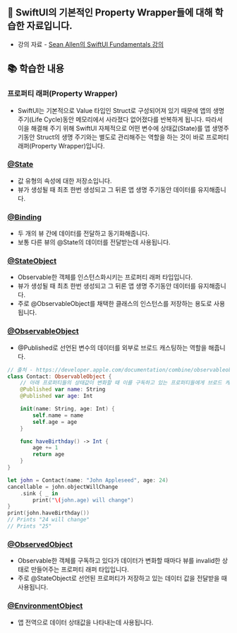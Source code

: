 ## 📌 SwiftUI의 기본적인 Property Wrapper들에 대해 학습한 자료입니다.

- 강의 자료 - [Sean Allen의 SwiftUI Fundamentals 강의](https://www.youtube.com/watch?v=b1oC7sLIgpI)

## 📚 학습한 내용

### 프로퍼티 래퍼(Property Wrapper)

- SwiftUI는 기본적으로 Value 타입인 Struct로 구성되어져 있기 때문에 앱의 생명 주기(Life Cycle)동안 메모리에서 사라졌다 없어졌다를 반복하게 됩니다. 따라서 이을 해결해 주기 위해 SwiftUI 자체적으로 어떤 변수에 상태값(State)를 앱 생명주기동안 Struct의 생명 주기와는 별도로 관리해주는 역할을 하는 것이 바로 프로퍼티 래퍼(Property Wrapper)입니다.

### [@State](https://developer.apple.com/documentation/swiftui/state)

- 값 유형의 속성에 대한 저장소입니다.
- 뷰가 생성될 때 최초 한번 생성되고 그 뒤론 앱 생명 주기동안 데이터를 유지해줍니다.

### [@Binding](https://developer.apple.com/documentation/swiftui/binding)

- 두 개의 뷰 간에 데이터를 전달하고 동기화해줍니다.
- 보통 다른 뷰의 @State의 데이터를 전달받는데 사용됩니다.

### [@StateObject](https://developer.apple.com/documentation/swiftui/stateobject)

- Observable한 객체를 인스턴스화시키는 프로퍼티 래퍼 타입입니다.
- 뷰가 생성될 때 최초 한번 생성되고 그 뒤론 앱 생명 주기동안 데이터를 유지해줍니다.
- 주로 @ObservableObject를 채택한 클래스의 인스턴스를 저장하는 용도로 사용됩니다.

### [@ObservableObject](https://developer.apple.com/documentation/combine/observableobject)

- @Published로 선언된 변수의 데이터를 외부로 브로드 캐스팅하는 역할을 해줍니다.

```swift
// 출처 - https://developer.apple.com/documentation/combine/observableobject
class Contact: ObservableObject {
    // 아래 프로퍼티들의 상태값이 변화할 때 이를 구독하고 있는 프로퍼티들에게 브로드 캐스팅됩니다.
    @Published var name: String
    @Published var age: Int

    init(name: String, age: Int) {
        self.name = name
        self.age = age
    }

    func haveBirthday() -> Int {
        age += 1
        return age
    }
}

let john = Contact(name: "John Appleseed", age: 24)
cancellable = john.objectWillChange
    .sink { _ in
        print("\(john.age) will change")
}
print(john.haveBirthday())
// Prints "24 will change"
// Prints "25"　
```

### [@ObservedObject](https://developer.apple.com/documentation/swiftui/observedobject)

- Observable한 객체를 구독하고 있다가 데이터가 변화할 때마다 뷰를 invalid한 상태로 만들어주는 프로퍼티 래퍼 타입입니다.
- 주로 @StateObject로 선언된 프로퍼티가 저장하고 있는 데이터 값을 전달받을 때 사용됩니다.

### [@EnvironmentObject](https://developer.apple.com/documentation/swiftui/environmentobject)

- 앱 전역으로 데이터 상태값을 나타내는데 사용됩니다.
